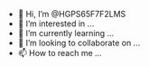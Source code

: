- 👋 Hi, I’m @HGPS65F7F2LMS
- 👀 I’m interested in ...
- 🌱 I’m currently learning ...
- 💞️ I’m looking to collaborate on ...
- 📫 How to reach me ...

<!---
HGPS65F7F2LMS/HGPS65F7F2LMS is a ✨ special ✨ repository because its `README.md` (this file) appears on your GitHub profile.
You can click the Preview link to take a look at your changes.
--->
